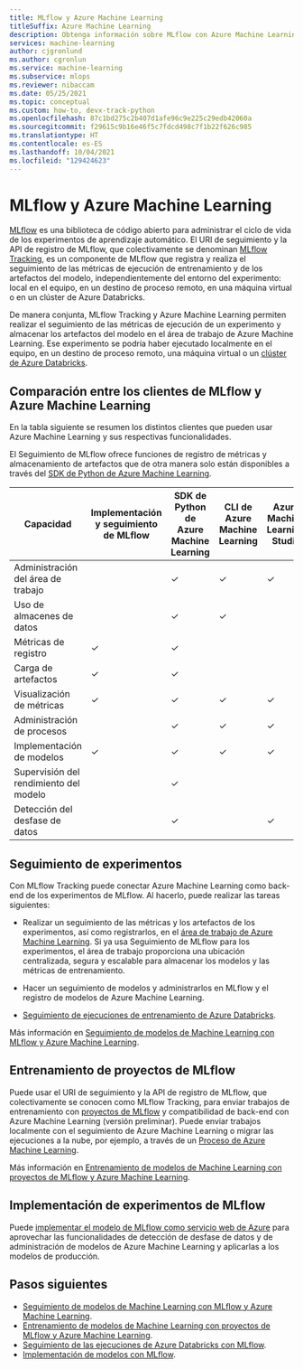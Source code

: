 ```yaml
---
title: MLflow y Azure Machine Learning
titleSuffix: Azure Machine Learning
description: Obtenga información sobre MLflow con Azure Machine Learning para registrar métricas y artefactos de modelos de Machine Learning e implementar los modelos de Machine Learning como un servicio web.
services: machine-learning
author: cjgronlund
ms.author: cgronlun
ms.service: machine-learning
ms.subservice: mlops
ms.reviewer: nibaccam
ms.date: 05/25/2021
ms.topic: conceptual
ms.custom: how-to, devx-track-python
ms.openlocfilehash: 87c1bd275c2b407d1afe96c9e225c29edb42060a
ms.sourcegitcommit: f29615c9b16e46f5c7fdcd498c7f1b22f626c985
ms.translationtype: HT
ms.contentlocale: es-ES
ms.lasthandoff: 10/04/2021
ms.locfileid: "129424623"
---
```

# <a name="mlflow-and-azure-machine-learning"></a>MLflow y Azure Machine Learning

[MLflow](https://www.mlflow.org) es una biblioteca de código abierto para administrar el ciclo de vida de los experimentos de aprendizaje automático.  El URI de seguimiento y la API de registro de MLflow, que colectivamente se denominan [MLflow Tracking](https://mlflow.org/docs/latest/quickstart.html#using-the-tracking-api), es un componente de MLflow que registra y realiza el seguimiento de las métricas de ejecución de entrenamiento y de los artefactos del modelo, independientemente del entorno del experimento: local en el equipo, en un destino de proceso remoto, en una máquina virtual o en un clúster de Azure Databricks. 

De manera conjunta, MLflow Tracking y Azure Machine Learning permiten realizar el seguimiento de las métricas de ejecución de un experimento y almacenar los artefactos del modelo en el área de trabajo de Azure Machine Learning. Ese experimento se podría haber ejecutado localmente en el equipo, en un destino de proceso remoto, una máquina virtual o un [clúster de Azure Databricks](how-to-use-mlflow-azure-databricks.md). 

## <a name="compare-mlflow-and-azure-machine-learning-clients"></a>Comparación entre los clientes de MLflow y Azure Machine Learning

 En la tabla siguiente se resumen los distintos clientes que pueden usar Azure Machine Learning y sus respectivas funcionalidades.

 El Seguimiento de MLflow ofrece funciones de registro de métricas y almacenamiento de artefactos que de otra manera solo están disponibles a través del [SDK de Python de Azure Machine Learning](/python/api/overview/azure/ml/intro).

| Capacidad | Implementación y seguimiento de MLflow | SDK de Python de Azure Machine Learning |  CLI de Azure Machine Learning | Azure Machine Learning Studio|
|---|---|---|---|---|
| Administración del área de trabajo |   | ✓ | ✓ | ✓ |
| Uso de almacenes de datos  |   | ✓ | ✓ | |
| Métricas de registro      | ✓ | ✓ |   | |
| Carga de artefactos | ✓ | ✓ |   | |
| Visualización de métricas     | ✓ | ✓ | ✓ | ✓ |
| Administración de procesos   |   | ✓ | ✓ | ✓ |
| Implementación de modelos    | ✓ | ✓ | ✓ | ✓ |
|Supervisión del rendimiento del modelo||✓|  |   |
| Detección del desfase de datos |   | ✓ |   | ✓ |


## <a name="track-experiments"></a>Seguimiento de experimentos

Con MLflow Tracking puede conectar Azure Machine Learning como back-end de los experimentos de MLflow. Al hacerlo, puede realizar las tareas siguientes:

+ Realizar un seguimiento de las métricas y los artefactos de los experimentos, así como registrarlos, en el [área de trabajo de Azure Machine Learning](./concept-azure-machine-learning-architecture.md#workspace). Si ya usa Seguimiento de MLflow para los experimentos, el área de trabajo proporciona una ubicación centralizada, segura y escalable para almacenar los modelos y las métricas de entrenamiento. 

+ Hacer un seguimiento de modelos y administrarlos en MLflow y el registro de modelos de Azure Machine Learning.

+ [Seguimiento de ejecuciones de entrenamiento de Azure Databricks](how-to-use-mlflow-azure-databricks.md).

Más información en [Seguimiento de modelos de Machine Learning con MLflow y Azure Machine Learning](how-to-use-mlflow.md). 

## <a name="train-mlflow-projects"></a>Entrenamiento de proyectos de MLflow

Puede usar el URI de seguimiento y la API de registro de MLflow, que colectivamente se conocen como MLflow Tracking, para enviar trabajos de entrenamiento con [proyectos de MLflow](https://www.mlflow.org/docs/latest/projects.html) y compatibilidad de back-end con Azure Machine Learning (versión preliminar). Puede enviar trabajos localmente con el seguimiento de Azure Machine Learning o migrar las ejecuciones a la nube, por ejemplo, a través de un [Proceso de Azure Machine Learning](./how-to-create-attach-compute-cluster.md).

Más información en [Entrenamiento de modelos de Machine Learning con proyectos de MLflow y Azure Machine Learning](how-to-train-mlflow-projects.md).


## <a name="deploy-mlflow-experiments"></a>Implementación de experimentos de MLflow

Puede [implementar el modelo de MLflow como servicio web de Azure](how-to-deploy-mlflow-models.md) para aprovechar las funcionalidades de detección de desfase de datos y de administración de modelos de Azure Machine Learning y aplicarlas a los modelos de producción.

## <a name="next-steps"></a>Pasos siguientes
* [Seguimiento de modelos de Machine Learning con MLflow y Azure Machine Learning](how-to-use-mlflow.md). 
* [Entrenamiento de modelos de Machine Learning con proyectos de MLflow y Azure Machine Learning](how-to-train-mlflow-projects.md).
* [Seguimiento de las ejecuciones de Azure Databricks con MLflow](how-to-use-mlflow-azure-databricks.md).
* [Implementación de modelos con MLflow](how-to-deploy-mlflow-models.md).


